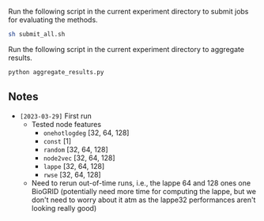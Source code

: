 Run the following script in the current experiment directory to submit jobs
for evaluating the methods.

```bash
sh submit_all.sh
```

Run the following script in the current experiment directory to aggregate
results.

```bash
python aggregate_results.py
```

## Notes

- `[2023-03-29]` First run
    - Tested node features
        - `onehotlogdeg` [32, 64, 128]
        - `const` [1]
        - `random` [32, 64, 128]
        - `node2vec` [32, 64, 128]
        - `lappe` [32, 64, 128]
        - `rwse` [32, 64, 128]
    - Need to rerun out-of-time runs, i.e., the lappe 64 and 128 ones one
      BioGRID (potentially need more time for computing the lappe, but we don't
      need to worry about it atm as the lappe32 performances aren't looking
      really good)
